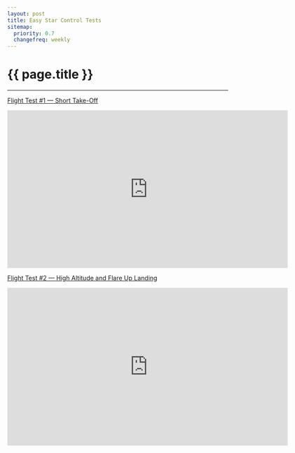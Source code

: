 ```yaml
---
layout: post
title: Easy Star Control Tests
sitemap:
  priority: 0.7
  changefreq: weekly
---
```


# {{ page.title }}

---------------------------------------

[Flight Test #1 &mdash; Short Take-Off](http://youtu.be/SxySpUh53OY)

<iframe width="640" height="360" src="http://www.youtube.com/embed/SxySpUh53OY?feature=player_detailpage" frameborder="0"> </iframe>

[Flight Test #2 &mdash; High Altitude and Flare Up Landing](http://youtu.be/a_NIysB-0AA)

<iframe width="640" height="360" src="http://www.youtube.com/embed/a_NIysB-0AA?feature=player_detailpage" frameborder="0"> </iframe>